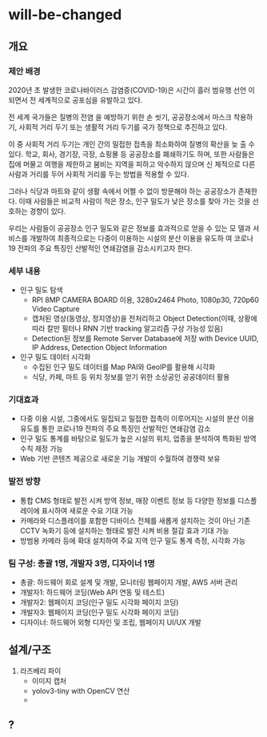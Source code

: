 # will-be-changed

## 개요

### 제안 배경

2020년 초 발생한 코로나바이러스 감염증(COVID-19)은 시간이 흘러 범유행 선언 이 되면서 전 세계적으로 공포심을 유발하고 있다.

전 세계 국가들은 질병의 전염 을 예방하기 위한 손 씻기, 공공장소에서 마스크 착용하기, 사회적 거리 두기 또는 생활적 거리 두기를 국가 정책으로 추진하고 있다.

이 중 사회적 거리 두기는 개인 간의 밀접한 접촉을 최소화하여 질병의 확산을 늦 출 수 있다. 학교, 회사, 경기장, 극장, 쇼핑몰 등 공공장소를 폐쇄하기도 하며, 또한 사람들은 집에 머물고 여행을 제한하고 붐비는 지역을 피하고 악수하지 않으며 신 체적으로 다른 사람과 거리를 두어 사회적 거리를 두는 방법을 적용할 수 있다.

그러나 식당과 마트와 같이 생활 속에서 어쩔 수 없이 방문해야 하는 공공장소가 존재한다. 이때 사람들은 비교적 사람이 적은 장소, 인구 밀도가 낮은 장소를 찾아 가는 것을 선호하는 경향이 있다.

우리는 사람들이 공공장소 인구 밀도와 같은 정보를 효과적으로 얻을 수 있는 모 델과 서비스를 개발하여 최종적으로는 다중이 이용하는 시설의 분산 이용을 유도하 여 코로나19 전파의 주요 특징인 산발적인 연쇄감염을 감소시키고자 한다.

### 세부 내용

* 인구 밀도 탐색
  * RPI 8MP CAMERA BOARD 이용, 3280x2464 Photo, 1080p30, 720p60 Video Capture
  * 캡처된 영상(동영상, 정지영상)을 전처리하고 Object Detection(이때, 상황에 따라 칼만 필터나 RNN 기반 tracking 알고리즘 구상 가능성 있음)
  * Detection된 정보를 Remote Server Database에 저장
    with Device UUID, IP Address, Detection Object Information
* 인구 밀도 데이터 시각화
  * 수집된 인구 밀도 데이터를 Map PAI와 GeoIP를 활용해 시각화
  * 식당, 카페, 마트 등 위치 정보를 얻기 위한 소상공인 공공데이터 활용

### 기대효과

* 다중 이용 시설, 그중에서도 밀집되고 밀접한 접촉이 이루어지는 시설의 분산 이용 유도를 통한 코로나19 전파의 주요 특징인 산발적인 연쇄감염 감소
* 인구 밀도 통계를 바탕으로 밀도가 높은 시설의 위치, 업종을 분석하여 특화된 방역 수칙 제정 가능
* Web 기반 콘텐츠 제공으로 새로운 기능 개발이 수월하여 경쟁력 보유

### 발전 방향

* 통합 CMS 형태로 발전 시켜 방역 정보, 매장 이벤트 정보 등 다양한 정보를 디스플레이에 표시하여 새로운 수요 기대 가능
* 카메라와 디스플레이를 포함한 디바이스 전체를 새롭게 설치하는 것이 아닌 기존 CCTV 녹화기 등에 설치하는 형태로 발전 시켜 비용 절감 효과 기대 가능
* 방범용 카메라 등에 확대 설치하여 주요 지역 인구 밀도 통계 측정, 시각화 가능

### 팀 구성: 총괄 1명, 개발자 3명, 디자이너 1명

* 총괄: 하드웨어 회로 설계 및 개발, 모니터링 웹페이지 개발, AWS 서버 관리
* 개발자1: 하드웨어 코딩(Web API 연동 및 테스트)
* 개발자2: 웹페이지 코딩(인구 밀도 시각화 페이지 코딩)
* 개발자3: 웹페이지 코딩(인구 밀도 시각화 페이지 코딩)
* 디자이너: 하드웨어 외형 디자인 및 조립, 웹페이지 UI/UX 개발

## 설계/구조

1. 라즈베리 파이
   * 이미지 캡처
   * yolov3-tiny with OpenCV 연산
   * 

## ?